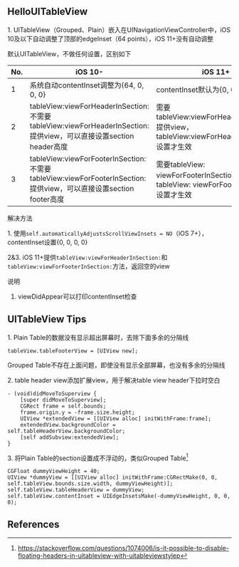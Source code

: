 ## HelloUITableView

1\. UITableView（Grouped、Plain）嵌入在UINavigationViewController中，iOS 10及以下自动调整了顶部的edgeInset（64 points），iOS 11+没有自动调整

默认UITableView，不做任何设置，区别如下

| No. | iOS 10- | iOS 11+ |
|-----|---------|---------|
| 1 | 系统自动contentInset调整为{64, 0, 0, 0} | contentInset默认为{0, 0, 0, 0} |
| 2 | tableView:viewForHeaderInSection:不需要tableView:viewForHeaderInSection:提供view，可以直接设置section header高度 | 需要tableView:viewForHeaderInSection:提供view，tableView:viewForHeaderInSection:设置才生效 |
| 3 | tableView:viewForFooterInSection:不需要tableView:viewForFooterInSection:提供view，可以直接设置section footer高度 | 需要tableView: viewForFooterInSection:提供view，tableView: viewForFooterInSection:设置才生效 |

解决方法

1\. 使用`self.automaticallyAdjustsScrollViewInsets = NO`（iOS 7+），contentInset设置{0, 0, 0, 0}

2&3\. iOS 11+提供`tableView:viewForHeaderInSection:`和`tableView:viewForFooterInSection:`方法，返回空的view


说明
>
1. viewDidAppear可以打印contentInset检查

## UITableView Tips

1\. Plain Table的数据没有显示超出屏幕时，去除下面多余的分隔线

```
tableView.tableFooterView = [UIView new];
```
Grouped Table不存在上面问题，即使没有显示全部屏幕，也没有多余的分隔线

2\. table header view添加扩展view，用于解决table view header下拉时空白

```
- (void)didMoveToSuperview {
    [super didMoveToSuperview];
    CGRect frame = self.bounds;
    frame.origin.y = -frame.size.height;
    UIView *extendedView = [[UIView alloc] initWithFrame:frame];
    extendedView.backgroundColor = self.tableHeaderView.backgroundColor;
    [self addSubview:extendedView];
}
```

3\. 将Plain Table的section设置成不浮动的，类似Grouped Table[^1]

```
CGFloat dummyViewHeight = 40;
UIView *dummyView = [[UIView alloc] initWithFrame:CGRectMake(0, 0, self.tableView.bounds.size.width, dummyViewHeight)];
self.tableView.tableHeaderView = dummyView;
self.tableView.contentInset = UIEdgeInsetsMake(-dummyViewHeight, 0, 0, 0);
```

References
--
[^1]: https://stackoverflow.com/questions/1074006/is-it-possible-to-disable-floating-headers-in-uitableview-with-uitableviewstylep



